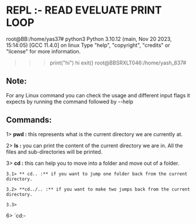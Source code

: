 # REPL :- READ EVELUATE PRINT LOOP

root@BB:/home/yas37# python3
Python 3.10.12 (main, Nov 20 2023, 15:14:05) [GCC 11.4.0] on linux
Type "help", "copyright", "credits" or "license" for more information.
>>> print("hi")
hi
>>> exit()
root@BBSRXLT046:/home/yash_837#

## Note:

For any Linux command you can check the usage and different input flags it expects by running the command followed by --help

## Commands:

1> **pwd :** this represents what is the current directory we are currently at.

2> **ls :**  you can print the content of the current directory we are in. All the files and sub-directories will be printed.

3> **cd :** this can help you to move into a folder and move out of a folder.

    3.1> ** cd.. :** if you want to jump one folder back from the current directory.
    
    3.2> **cd../.. :** if you want to make two jumps back from the current directory.
    
    3.3> 

  
6> `cd:- 





